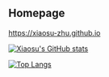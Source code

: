 ## Homepage

https://xiaosu-zhu.github.io

[![Xiaosu's GitHub stats](https://github-readme-stats.vercel.app/api?username=xiaosu-zhu&count_private=true&show_icons=true&bg_color=30,614385,516395&title_color=fff&text_color=fff&icon_color=fff&hide_border=true)](https://github.com/xiaosu-zhu)


[![Top Langs](https://github-readme-stats.vercel.app/api/top-langs/?username=xiaosu-zhu&layout=compact&count_private=true&show_icons=true&bg_color=30,614385,516395&title_color=fff&text_color=fff&icon_color=fff&hide_border=true)](https://github.com/xiaosu-zhu)
